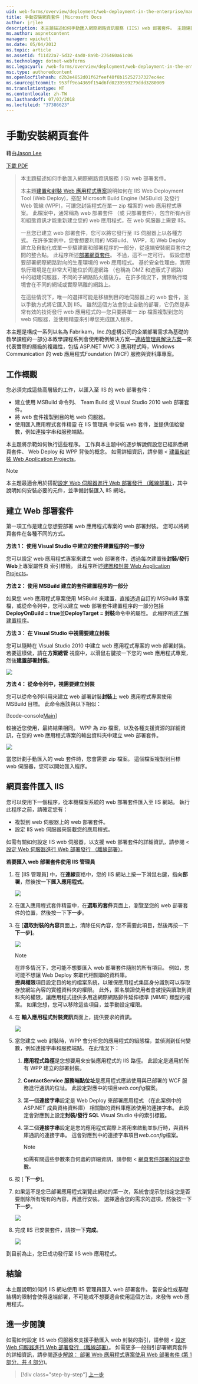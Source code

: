 ```yaml
---
uid: web-forms/overview/deployment/web-deployment-in-the-enterprise/manually-installing-web-packages
title: 手動安裝網頁套件 |Microsoft Docs
author: jrjlee
description: 本主題描述如何手動匯入網際網路資訊服務 (IIS) web 部署套件。 主題建置和封裝 Web 應用程式...
ms.author: aspnetcontent
manager: wpickett
ms.date: 05/04/2012
ms.topic: article
ms.assetid: f11d22a7-5d32-4ad0-8a9b-276460a61c06
ms.technology: dotnet-webforms
msc.legacyurl: /web-forms/overview/deployment/web-deployment-in-the-enterprise/manually-installing-web-packages
msc.type: authoredcontent
ms.openlocfilehash: d2b2e4852d01f62feef40f8b15252737327ec4ec
ms.sourcegitcommit: 953ff9ea4369f154d6fd0239599279ddd3280009
ms.translationtype: MT
ms.contentlocale: zh-TW
ms.lasthandoff: 07/03/2018
ms.locfileid: "37386623"
---
```

<a name="manually-installing-web-packages"></a>手動安裝網頁套件
====================
藉由[Jason Lee](https://github.com/jrjlee)

[下載 PDF](https://msdnshared.blob.core.windows.net/media/MSDNBlogsFS/prod.evol.blogs.msdn.com/CommunityServer.Blogs.Components.WeblogFiles/00/00/00/63/56/8130.DeployingWebAppsInEnterpriseScenarios.pdf)

> 本主題描述如何手動匯入網際網路資訊服務 (IIS) web 部署套件。
> 
> 本主題[建置和封裝 Web 應用程式專案](building-and-packaging-web-application-projects.md)說明如何在 IIS Web Deployment Tool (Web Deploy)，搭配 Microsoft Build Engine (MSBuild) 及發行 Web 管線 (WPP)，可讓您封裝程式在單一 zip 檔案的 web 應用程式專案。 此檔案中，通常稱為 web 部署套件 （或 只部署套件），包含所有內容和組態資訊才能重新建立您的 web 應用程式，在 web 伺服器上需要 IIS。
> 
> 一旦您已建立 web 部署套件，您可以將它發行至 IIS 伺服器上以各種方式。 在許多案例中，您會想要利用的 MSBuild、 WPP，和 Web Deploy 建立及自動化或單一步驟建置和部署程序的一部分，從遠端安裝網頁套件之間的整合點。 此程序所述[部署網頁套件](deploying-web-packages.md)。 不過，這不一定可行。 假設您想要部署網際網路對向的生產環境的 web 應用程式。 基於安全性理由，實際執行環境是在非常大可能位於周邊網路 （也稱為 DMZ 和遮蔽式子網路） 中的組建伺服器，不同的子網路防火牆後方。 在許多情況下，實際執行環境會在不同的網域或實際隔離的網路上。
> 
> 在這些情況下，唯一的選擇可能是移植到目的地伺服器上的 web 套件，並以手動方式將它匯入到 IIS。 雖然這個方法會防止自動的部署，它仍然是非常有效的技術發行 web 應用程式的&#x2014;您只要將單一 zip 檔案複製到您的 web 伺服器，並使用精靈來引導您完成匯入程序。


本主題是構成一系列以名為 Fabrikam，Inc.的虛構公司的企業部署需求為基礎的教學課程的一部分本教學課程系列會使用範例解決方案&#x2014;[連絡管理員解決方案](the-contact-manager-solution.md)&#x2014;來代表實際的層級的複雜性，包括 ASP.NET MVC 3 應用程式時，Windows Communication 的 web 應用程式Foundation (WCF) 服務與資料庫專案。

## <a name="task-overview"></a>工作概觀

您必須完成這些高層級的工作，以匯入至 IIS 的 web 部署套件：

- 建立使用 MSBuild 命令列、 Team Build 或 Visual Studio 2010 web 部署套件。
- 將 web 套件複製到目的地 web 伺服器。
- 使用匯入應用程式套件精靈 在 IIS 管理員 中安裝 web 套件，並提供值給變數，例如連接字串和服務端點。

本主題將示範如何執行這些程序。 工作與本主題中的逐步解說假設您已經熟悉網頁套件、 Web Deploy 和 WPP 背後的概念。 如需詳細資訊，請參閱 <<c0> [ 建置和封裝 Web Application Projects](building-and-packaging-web-application-projects.md)。

> [!NOTE]
> 本主題最適合用於搭配[設定 Web 伺服器進行 Web 部署發行 （離線部署）](../configuring-server-environments-for-web-deployment/configuring-a-web-server-for-web-deploy-publishing-offline-deployment.md)，其中說明如何安裝必要的元件，並準備封裝匯入 IIS 網站。


## <a name="create-a-web-deployment-package"></a>建立 Web 部署套件

第一項工作是建立您想要部署 web 應用程式專案的 web 部署封裝。 您可以將網頁套件在各種不同的方式。

**方法 1： 使用 Visual Studio 中建立的套件建置程序的一部分**

您可以設定 web 應用程式專案來建立 web 部署套件，透過每次建置後**封裝/發行 Web**上專案屬性頁 索引標籤。 此程序所述[建置和封裝 Web Application Projects](building-and-packaging-web-application-projects.md)。

**方法 2： 使用 MSBuild 建立的套件建置程序的一部分**

如果您 web 應用程式專案使用 MSBuild 來建置，直接透過自訂的 MSBuild 專案檔，或從命令列中，您可以建立 web 部署套件建置程序的一部分包括**DeployOnBuild = true**並**DeployTarget = 封裝**命令中的屬性。 此程序所述[了解建置程序](understanding-the-build-process.md)。

**方法 3： 在 Visual Studio 中視需要建立封裝**

您可以隨時在 Visual Studio 2010 中建立 web 應用程式專案的 web 部署封裝。 若要這樣做，請在**方案總管** 視窗中，以滑鼠右鍵按一下您的 web 應用程式專案，然後**建置部署封裝**。

![](manually-installing-web-packages/_static/image1.png)

**方法 4： 從命令列中，視需要建立封裝**

您可以從命令列叫用來建立 web 部署封裝**封裝**上 web 應用程式專案使用 MSBuild 目標。 此命令應該與以下相似：


[!code-console[Main](manually-installing-web-packages/samples/sample1.cmd)]


較接近您使用，最終結果相同。 WPP 為 zip 檔案，以及各種支援資源的詳細資訊，在您的 web 應用程式專案的輸出資料夾中建立 web 部署套件。

![](manually-installing-web-packages/_static/image2.png)

當您計劃手動匯入的 web 套件時，您會需要 zip 檔案。 這個檔案複製到目標 web 伺服器，您可以開始匯入程序。

## <a name="import-a-web-package-into-iis"></a>網頁套件匯入 IIS

您可以使用下一個程序，從本機檔案系統的 web 部署套件匯入至 IIS 網站。 執行此程序之前，請確定您有：

- 複製到 web 伺服器上的 web 部署套件。
- 設定 IIS web 伺服器來裝載您的應用程式。

如需有關如何設定 IIS web 伺服器，以支援 web 部署套件的詳細資訊，請參閱 <<c0> [ 設定 Web 伺服器進行 Web 部署發行 （離線部署）](../configuring-server-environments-for-web-deployment/configuring-a-web-server-for-web-deploy-publishing-offline-deployment.md)。

**若要匯入 web 部署套件使用 IIS 管理員**

1. 在 [IIS 管理員] 中，在**連線**窗格中，您的 IIS 網站上按一下滑鼠右鍵，指向**部署**，然後按一下**匯入應用程式**。

    ![](manually-installing-web-packages/_static/image3.png)
2. 在匯入應用程式套件精靈中，在**選取的套件**頁面上，瀏覽至您的 web 部署套件的位置，然後按一下**下一步**。
3. 在 [**選取封裝的內容**頁面上，清除任何內容，您不需要此項目，然後再按一下**下一步]**。

    ![](manually-installing-web-packages/_static/image4.png)

    > [!NOTE]
    > 在許多情況下，您可能不想要匯入 web 部署套件隨附的所有項目。 例如，您可能不想讓 Web Deploy 來取代相關聯的資料庫。  
    > **授與權限**項目設定目的地的檔案系統，以確保應用程式集區身分識別可以存取存放網站內容的實體資料夾的權限。 此外，匿名驗證使用者會被授與讀取到資料夾的權限，讓應用程式提供多用途網際網路郵件延伸標準 (MIME) 類型的檔案。 如果您想，您可以移除這些項目，並手動設定權限。
4. 在 **輸入應用程式封裝資訊**頁面上，提供要求的資訊。

    ![](manually-installing-web-packages/_static/image5.png)
5. 當您建立 web 封裝時，WPP 會分析您的應用程式的組態檔，並偵測到任何變數，例如連接字串和服務端點。 在此情況下：

    1. **應用程式路徑**是您想要用來安裝應用程式的 IIS 路徑。 此設定是通用於所有 WPP 建立的部署封裝。
    2. **ContactService 服務端點位址**是應用程式應該使用與已部署的 WCF 服務進行通訊的位址。 此設定對應中的項目*web.config*檔案。
    3. 第一個**連接字串**設定是 Web Deploy 來部署應用程式 （在此案例中的 ASP.NET 成員資格資料庫） 相關聯的資料庫應該使用的連接字串。 此設定會對應到上設定**封裝/發行 SQL** Visual Studio 中的索引標籤。
    4. 第二個**連接字串**設定是您的應用程式實際上將用來啟動並執行時，與資料庫通訊的連接字串。 這會對應到中的連接字串項目*web.config*檔案。

        > [!NOTE]
        > 如需有關這些參數來自何處的詳細資訊，請參閱 <<c0> [ 網頁套件部署的設定參數](configuring-parameters-for-web-package-deployment.md)。
6. 按 [ **下一步**]。
7. 如果這不是您已部署應用程式瀏覽此網站的第一次，系統會提示您指定您是否要刪除所有現有的內容，再進行安裝。 選擇適合您的需求的選項，然後按一下**下一步**。

    ![](manually-installing-web-packages/_static/image6.png)
8. 完成 IIS 已安裝套件，請按一下**完成**。

    ![](manually-installing-web-packages/_static/image7.png)

到目前為止，您已成功發行至 IIS web 應用程式。

## <a name="conclusion"></a>結論

本主題說明如何將 IIS 網站使用 IIS 管理員匯入 web 部署套件。 當安全性或基礎結構的限制會使得遠端部署，不可能或不想要適合使用這個方法，來發佈 web 應用程式。

## <a name="further-reading"></a>進一步閱讀

如需如何設定 IIS web 伺服器來支援手動匯入 web 封裝的指引，請參閱 <<c0> [ 設定 Web 伺服器進行 Web 部署發行 （離線部署）](../configuring-server-environments-for-web-deployment/configuring-a-web-server-for-web-deploy-publishing-offline-deployment.md)。 如需更多一般指引部署網頁套件的詳細資訊，請參閱[逐步解說： 部署 Web 應用程式專案使用 Web 部署套件 (第 1 部分，共 4 部分)](https://msdn.microsoft.com/library/dd483479.aspx)。

> [!div class="step-by-step"]
> [上一步](creating-and-running-a-deployment-command-file.md)
